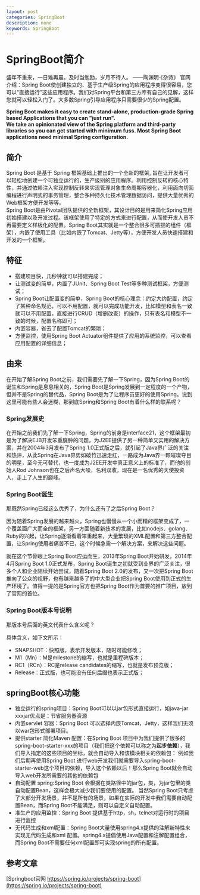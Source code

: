 ```yaml
---
layout: post
categories: SpringBoot
description: none
keywords: SpringBoot
---
```

# SpringBoot简介
盛年不重来，一日难再晨。及时当勉励，岁月不待人。  ——陶渊明·《杂诗》
官网介绍：Spring Boot使创建独立的、基于生产级Spring的应用程序变得很容易，您可以“直接运行”这些应用程序。我们对Spring平台和第三方库有自己的见解，这样您就可以轻松入门了。大多数Spring引导应用程序只需要很少的Spring配置。

**Spring Boot makes it easy to create stand-alone, production-grade Spring based Applications that you can "just run".**  
**We take an opinionated view of the Spring platform and third-party libraries so you can get started with minimum fuss. Most Spring Boot applications need minimal Spring configuration.**  

## 简介

Spring Boot 是基于 Spring 框架基础上推出的一个全新的框架, 旨在让开发者可以轻松地创建一个可独立运行的，生产级别的应用程序。利用控制反转的核心特性，并通过依赖注入实现控制反转来实现管理对象生命周期容器化，利用面向切面编程进行声明式的事务管理，整合多种持久化技术管理数据访问，提供大量优秀的Web框架方便开发等等。  
Spring Boot是由Pivotal团队提供的全新框架，其设计目的是用来简化Spring应用初始搭建以及开发过程。该框架使用了特定的方式来进行配置，从而使开发人员不再需要定义样板化的配置。Spring Boot其实就是一个整合很多可插拔的组件（框架），内嵌了使用工具（比如内嵌了Tomcat、Jetty等），方便开发人员快速搭建和开发的一个框架。  

## 特征

- 搭建项目快，几秒钟就可以搭建完成；
- 让测试变的简单，内置了JUnit、Spring Boot Test等多种测试框架，方便测试；
- Spring Boot让配置变的简单，Spring Boot的核心理念：约定大约配置，约定了某种命名规范，可以不用配置，就可以完成功能开发，比如模型和表名一致就可以不用配置，直接进行CRUD（增删改查）的操作，只有表名和模型不一致的时候，配置名称即可；
- 内嵌容器，省去了配置Tomcat的繁琐；
- 方便监控，使用Spring Boot Actuator组件提供了应用的系统监控，可以查看应用配置的详细信息；

## 由来

在开始了解Spring Boot之前，我们需要先了解一下Spring，因为Spring Boot的诞生和Spring是息息相关的，Spring Boot是Spring发展到一定程度的一个产物，但并不是Spring的替代品，Spring Boot是为了让程序员更好的使用Spring。说到这里可能有些人会迷糊，那到底Spring和Spring Boot有着什么样的联系呢？

### Spring发展史

在开始之前我们先了解一下Spring，Spring的前身是interface21，这个框架最初是为了解决EJB开发笨重臃肿的问题，为J2EE提供了另一种简单又实用的解决方案，并在2004年3月发布了Spring 1.0正式版之后，就引起了Java界广泛的关注和热评，从此Spring在Java界势如破竹迅速走红，一路成为Java界一颗璀璨夺目的明星，至今无可替代，也一度成为J2EE开发中真正意义上的标准了，而他的创始人Rod Johnson也在之后声名大噪，名利双收，现在是一名优秀的天使投资人，走上了人生的巅峰。

### Spring Boot诞生

那既然Spring已经这么优秀了，为什么还有了之后Spring Boot？  

因为随着Spring发展的越来越火，Spring也慢慢从一个小而精的框架变成了，一个覆盖面广大而全的框架，另一方面随着新技术的发展，比如nodejs、golang、Ruby的兴起，让Spring逐渐看着笨重起来，大量繁琐的XML配置和第三方整合配置，让Spring使用者痛苦不已，这个时候急需一个解决方案，来解决这些问题。  

就在这个节骨眼上Spring Boot应运而生，2013年Spring Boot开始研发，2014年4月Spring Boot 1.0正式发布，Spring Boot诞生之初就受到业界的广泛关注，很多个人和企业陆续开始尝试，随着Spring Boot 2.0的发布，又一次把Spring Boot推向了公众的视野，也有越来越多了的中大型企业把Spring Boot使用到正式的生产环境了。值得一提的是Spring官方也把Spring Boot作为首要的推广项目，放到了官网的首位。  

### Spring Boot版本号说明

那版本号后面的英文代表什么含义呢？

具体含义，如下文所示：  

- SNAPSHOT：快照版，表示开发版本，随时可能修改；
- M1（Mn）：M是milestone的缩写，也就是里程碑版本；
- RC1（RCn）：RC是release candidates的缩写，也就是发布预览版；
- Release：正式版，也可能没有任何后缀也表示正式版；

## springBoot核心功能

- 独立运行的spring项目：Spring Boot可以以jar包形式直接运行，如java-jar xxxjar优点是：节省服务器资源
- 内嵌servlet 容器：Spring Boot 可以选择内嵌Tomcat，Jetty，这样我们无须以war包形式部署项目。
- 提供starter 简化Maven 配置：在Spring Boot 项目中为我们提供了很多的spring-boot-starter-xxx的项目（我们把这个依赖可以称之为**起步依赖**），我们导入指定的这些项目的坐标，就会自动导入和该模块相关的依赖包：
  例如我们后期再使用Spring Boot 进行web开发我们就需要导入spring-boot-starter-web这个项目的依赖，导入这个依赖以后！那么Spring Boot就会自动导入web开发所需要的其他的依赖包
- 自动配置 spring:Spring Boot 会根据在类路径中的jar包，类，为jar包里的类自动配置Bean，这样会极大减少我们要使用的配置。
  当然Spring Boot只考虑了大部分开发场景，并不是所有的场景，如果在实际的开发中我们需要自动配置Bean，而Spring Boot不能满足，则可以自定义自动配置。
- 准生产的应用监控：Spring Boot 提供基于http，sh，telnet对运行时的项目进行监控
- 无代码生成和xml配置：Spring Boot大量使用spring4.x提供的注解新特性来实现无代码生成和xml 配置。spring4.x提倡使用Java配置和注解配置组合，而Spring Boot不需要任何xml配置即可实现spring的所有配置。


## 参考文章  
[Springboot官网  https://spring.io/projects/spring-boot](https://spring.io/projects/spring-boot)
